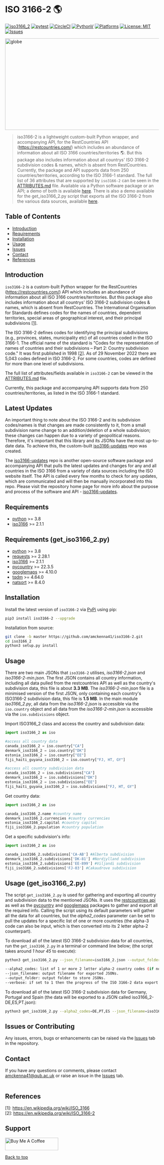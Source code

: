 # ISO 3166-2 🌎

[![iso3166_2](https://img.shields.io/pypi/v/iso3166-2)](https://pypi.org/project/iso3166-2/)
[![pytest](https://github.com/amckenna41/iso3166-2/workflows/Building%20and%20Testing/badge.svg)](https://github.com/amckenna41/iso3166-2/actions?query=workflowBuilding%20and%20Testing)
[![CircleCI](https://dl.circleci.com/status-badge/img/gh/amckenna41/iso3166-2/tree/main.svg?style=svg&circle-token=f399bc09886e183a1866efe27808ebecb21a5ea9)](https://dl.circleci.com/status-badge/redirect/gh/amckenna41/iso3166-2/tree/main)
[![PythonV](https://img.shields.io/pypi/pyversions/iso3166-2?logo=2)](https://pypi.org/project/iso3166-2/)
[![Platforms](https://img.shields.io/badge/platforms-linux%2C%20macOS%2C%20Windows-green)](https://pypi.org/project/iso3166-2/)
[![License: MIT](https://img.shields.io/github/license/amckenna41/iso3166-2)](https://opensource.org/licenses/MIT)
[![Issues](https://img.shields.io/github/issues/amckenna41/iso3166-2)](https://github.com/amckenna41/iso3166-2/issues)
<!-- [![Size](https://img.shields.io/github/repo-size/amckenna41/iso3166-2)](https://github.com/amckenna41/iso3166-2) -->
<!-- [![Commits](https://img.shields.io/github/commit-activity/w/amckenna41/iso3166-2)](https://github.com/iso3166-2) -->
<!-- [![codecov](https://codecov.io/gh/amckenna41/pySAR/branch/master/graph/badge.svg?token=4PQDVGKGYN)](https://codecov.io/gh/amckenna41/pySAR) -->

<div alt="images" style="justify-content: center; display:flex; margin-left=10px;">
  <img src="https://upload.wikimedia.org/wikipedia/commons/3/3d/Flag-map_of_the_world_%282017%29.png" alt="globe" height="300" width="600"/>
  <!-- <img src="https://upload.wikimedia.org/wikipedia/commons/e/e3/ISO_Logo_%28Red_square%29.svg" alt="iso" height="300" width="400"/> -->
</div>

> iso3166-2 is a lightweight custom-built Python wrapper, and accompanying API, for the RestCountries API (https://restcountries.com/) which includes an abundance of information about all ISO 3166 countries/territories 🌎. But this package also includes information about all countrys' ISO 3166-2 subdivision codes & names, which is absent from RestCountries. Currently, the package and API supports data from 250 countries/territories, according to the ISO 3166-1 standard. The full list of 36 attributes that are supported by `iso3166-2` can be seen in the [ATTRIBUTES.md][attributes] file. Available via a Python software package or an API; a demo of both is available [here][demo]. There is also a demo available for the get_iso3166_2.py script that exports all the ISO 3166-2 from the various data sources, available [here][demo_get_iso3166_2].

Table of Contents
-----------------
  * [Introduction](#introduction)
  * [Requirements](#requirements)
  * [Installation](#installation)
  * [Usage](#usage)
  * [Issues](#issuesorcontributing)
  * [Contact](#contact)
  * [References](#references)

Introduction
------------
`iso3166-2` is a custom-built Python wrapper for the RestCountries (https://restcountries.com/) API which includes an abundance of information about all ISO 3166 countries/territories. But this package also includes information about all countrys' ISO 3166-2 subdivision codes & names, which is absent from RestCountries. The International Organisation for Standards defines codes for the names of countries, dependent territories, special areas of geographical interest, and their principal subdivisions [[1]](#references).

The ISO 3166-2 defines codes for identifying the principal subdivisions (e.g., provinces, states, municipality etc) of all countries coded in the ISO 3166-1. The official name of the standard is "Codes for the representation of names of countries and their subdivisions – Part 2: Country subdivision code." It was first published in 1998 [[2]](#references). As of 29 November 2022 there are 5,043 codes defined in ISO 3166-2. For some countries, codes are defined for more than one level of subdivisions.

The full list of attributes/fields available in `iso3166-2` can be viewed in the [ATTRIBUTES.md][attributes] file.

Currently, this package and accompanying API supports data from 250 countries/territories, as listed in the ISO 3166-1 standard.

Latest Updates
--------------
An important thing to note about the ISO 3166-2 and its subdivision codes/names is that changes are made consistently to it, from a small subdivision name change to an addition/deletion of a whole subdivision; these changes can happen due to a variety of geopolitical reasons. Therefore, it's important that this library and its JSONs have the most up-to-date data. To achieve this, the custom-built [iso3166-updates][iso3166-updates] repo was created.

The [iso3166-updates][iso3166-updates] repo is another open-source software package and accompanying API that pulls the latest updates and changes for any and all countries in the ISO 3166 from a variety of data sources including the ISO website itself. The API is called every few months to check for any updates, which are communicated and will then be manually incorporated into this repo. Please visit the repository home page for more info about the purpose and process of the software and API - [iso3166-updates][iso3166-updates].

Requirements
------------
* [python][python] >= 3.8
* [iso3166][iso3166] >= 2.1.1

Requirements (get_iso3166_2.py)
------------------------------
* [python][python] >= 3.8
* [requests][requests] >= 2.28.1
* [iso3166][iso3166] >= 2.1.1
* [pycountry][pycountry] >= 22.3.5
* [googlemaps][googlemaps] >= 4.10.0
* [tqdm][tqdm] >= 4.64.0
* [natsort][natsort] >= 8.4.0

Installation
------------
Install the latest version of `iso3166-2` via [PyPi][PyPi] using pip:

```bash
pip3 install iso3166-2 --upgrade
```

Installation from source:
```bash
git clone -b master https://github.com/amckenna41/iso3166-2.git
cd iso3166_2
python3 setup.py install
```
Usage
-----
There are two main JSONs that `iso3166-2` utilises, <i>iso3166-2.json</i> and <i>iso3166-2-min.json</i>. The first JSON contains all country information, including all data pulled from the restcountries API as well as the country's subdivision data, this file is about <b>3.3 MB</b>. The <i>iso3166-2-min.json</i> file is a minimised version of the first JSON, only containing each country's ISO3166-2 subdivision data, this file is <b>1.5 MB</b>. In the main module <i>iso3166_2.py</i>, all data from the <i>iso3166-2.json</i> is accessible via the `iso.country` object and all data from the <i>iso3166-2-min.json</i> is accessible via the `iso.subdivisions` object.

Import ISO3166_2 class and access the country and subdivision data:
```python
import iso3166_2 as iso

#access all country data
canada_iso3166_2 = iso.country["CA"]
denmark_iso3166_2 = iso.country["DK"]
estonia_iso3166_2 = iso.country["EE"]
fiji_haiti_guyana_iso3166_2 = iso.country["FJ, HT, GY"]

#access all country subdivision data
canada_iso3166_2 = iso.subdivisions["CA"]
denmark_iso3166_2 = iso.subdivisions["DK"]
estonia_iso3166_2 = iso.subdivisions["EE"]
fiji_haiti_guyana_iso3166_2 = iso.subdivisions["FJ, HT, GY"]
```

Get country data:
```python
import iso3166_2 as iso

canada_iso3166_2.name #country name
denmark_iso3166_2.currencies #country currencies
estonia_iso3166_2.capital #country capital 
fiji_iso3166_2.population #country population 
```

Get a specific subdivision's info:
```python
import iso3166_2 as iso

canada_iso3166_2.subdivisions['CA-AB'] #Alberta subdivision
denmark_iso3166_2.subdivisions['DK-81'] #Nordjylland subdivision
estonia_iso3166_2.subdivisions['EE-899'] #Viljandi subdivision
fiji_iso3166_2.subdivisions['FJ-03'] #Cakaudrove subdivision 
```

Usage (get_iso3166_2.py)
-----------------------
The script `get_iso3166_2.py` is used for gathering and exporting all country and subdivision data to the mentioned JSONs. It uses the [restcountries api][rest] as well as the [pycountry][pycountry] and [googlemaps][googlemaps] packages to gather and export all the required info. Calling the script using its default parameters will gather all the data for all countries, but the <i>alpha2_codes</i> parameter can be set to pull the updates for a specific list of one or more countries (the alpha-3 code can also be input, which is then converted into its 2 letter alpha-2 counterpart).

To download all of the latest ISO 3166-2 subdivision data for all countries, run the `get_iso3166_2.py` in a terminal or command line below; (the script takes around <em>1 hour 45</em> to execute):

```bash
python3 get_iso3166_2.py --json_filename=iso3166_2.json --output_folder=iso3166_2 --verbose

--alpha2_codes: list of 1 or more 2 letter alpha-2 country codes (if not specified then all country codes will be used).
--json_filename: output filename for exported JSONs.
--output_folder: output folder to store JSONs.
--verbose: if set to 1 then the progress of the ISO 3166-2 data export will be output.
```

To download all of the latest ISO 3166-2 subdivision data for Germany, Portugal and Spain (the data will be exported to a JSON called iso3166_2-DE,ES,PT.json):
```bash
python3 get_iso3166_2.py --alpha2_codes=DE,PT,ES --json_filename=iso3166_2.json 
```

Issues or Contributing
----------------------
Any issues, errors, bugs or enhancements can be raised via the [Issues][issues] tab in the repository.

Contact
-------
If you have any questions or comments, please contact amckenna41@qub.ac.uk or raise an issue in the [Issues][issues] tab.  <br><br>
<!-- [![LinkedIn](https://img.shields.io/badge/LinkedIn-0077B5?style=for-the-badge&logo=linkedin&logoColor=white)](https://www.linkedin.com/in/adam-mckenna-7a5b22151/) -->

References
----------
\[1\]: https://en.wikipedia.org/wiki/ISO_3166 <br>
\[2\]: https://en.wikipedia.org/wiki/ISO_3166-2 <br>

Support
-------
<a href="https://www.buymeacoffee.com/amckenna41" target="_blank"><img src="https://cdn.buymeacoffee.com/buttons/default-orange.png" alt="Buy Me A Coffee" height="41" width="174"></a>

[Back to top](#TOP)

[python]: https://www.python.org/downloads/release/python-360/
[requests]: https://requests.readthedocs.io/
[iso3166]: https://github.com/deactivated/python-iso3166
[pycountry]: https://github.com/flyingcircusio/pycountry
[rest]: https://restcountries.com/
[googlemaps]: https://github.com/googlemaps/google-maps-services-python
[tqdm]: https://github.com/tqdm/tqdm
[natsort]: https://pypi.org/project/natsort/
[PyPi]: https://pypi.org/project/iso3166-2/
[iso3166-updates]: https://github.com/amckenna41/iso3166-updates
[demo]: https://colab.research.google.com/drive/1btfEx23bgWdkUPiwdwlDqKkmUp1S-_7U?usp=sharing
[demo_get_iso3166_2]: https://colab.research.google.com/drive/1PXMhpazjsLXVr33RSLZ3w7Tq0RomwPol?usp=sharing
[attributes]: https://github.com/amckenna41/iso3166-2/ATTRIBUTES.md 
[issues]: https://github.com/amckenna41/iso3166-2/issues